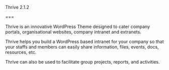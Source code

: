 Thrive 2.1.2

===

Thrive is an innovative WordPress Theme designed to cater company portals, 
organisational websites, company intranet and extranets.

Thrive helps you build a WordPress based intranet for your company so that your staffs 
and members can easily share information, files, events, docs, resources, etc. 

Thrive can also be used to facilitate group projects, reports, and activities.
